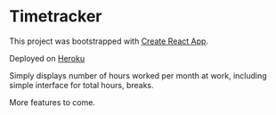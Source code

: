 # Timetracker
This project was bootstrapped with [Create React App](https://github.com/facebookincubator/create-react-app).

Deployed on [Heroku](timesheet-brainnwave.herokuapp.com)

Simply displays number of hours worked per month at work, including simple interface for total hours, breaks.

More features to come.